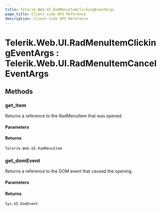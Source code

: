 ```yaml
---
title: Telerik.Web.UI.RadMenuItemClickingEventArgs
page_title: Client-side API Reference
description: Client-side API Reference
---
```


# Telerik.Web.UI.RadMenuItemClickingEventArgs : Telerik.Web.UI.RadMenuItemCancelEventArgs 

## Methods

###  get_item

Returns a reference to the RadMenuItem that was opened.

#### Parameters

#### Returns

`Telerik.Web.UI.RadMenuItem` 

###  get_domEvent

Returns a reference to the DOM event that caused the opening.

#### Parameters

#### Returns

`Sys.UI.DomEvent` 